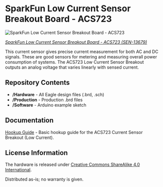 SparkFun Low Current Sensor Breakout Board - ACS723
======================================================

![SparkFun Low Current Sensor Breakout Board - ACS723](https://cdn.sparkfun.com/assets/parts/1/1/1/3/1/13679-SparkFun_Current_Sensor_Breakout_-_ACS723_-01.jpg)

[*SparkFun Low Current Sensor Breakout Board - ACS723 (SEN-13679)*](https://www.sparkfun.com/products/13679) 

This current sensor gives precise current measurement for both AC and DC signals. 
These are good sensors for metering and measuring overall power consumption of systems.
The ACS723 Low Current Sensor Breakout outputs an analog voltage that varies linearly with sensed current.

Repository Contents
-------------------
* **/Hardware** - All Eagle design files (.brd, .sch)
* **/Production** - Production .brd files
* **/Software** - Arduino example sketch

Documentation
-------------------
[Hookup Guide](https://learn.sparkfun.com/tutorials/current-sensor-breakout-acs723-hookup-guide) - Basic hookup guide for the ACS723 Current Sensor Breakout (Low Current).

License Information
-------------------
The hardware is released under [Creative Commons ShareAlike 4.0 International](https://creativecommons.org/licenses/by-sa/4.0/).

Distributed as-is; no warranty is given.
